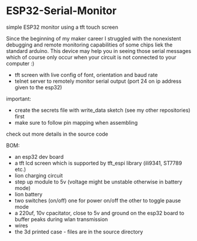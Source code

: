 # ESP32-Serial-Monitor

simple ESP32 monitor using a tft touch screen

Since the beginning of my maker career I struggled with the nonexistent debugging and remote monitoring capabilities of some chips liek the standard arduino.
This device may help you in seeing those serial messages which of course only occur when your circuit is not connected to your computer :)

- tft screen with live config of font, orientation and baud rate
- telnet server to remotely monitor serial output (port 24 on ip address given to the esp32)

important:
- create the secrets file with write_data sketch (see my other repositories) first
- make sure to follow pin mapping when assembling

check out more details in the source code

BOM:
- an esp32 dev board
- a tft lcd screen which is supported by tft_espi library (ili9341, ST7789 etc.)
- lion charging circuit
- step up module to 5v (voltage might be unstable otherwise in battery mode)
- lion battery
- two switches (on/off) one for power on/off the other to toggle pause mode
- a 220uf, 10v cpacitator, close to 5v and ground on the esp32 board to buffer peaks during wlan transmission
- wires
- the 3d printed case - files are in the source directory

